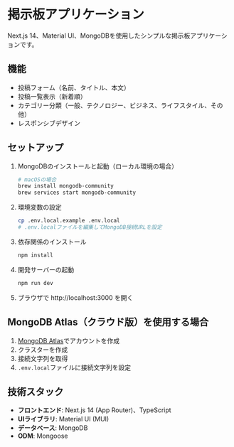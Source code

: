 # 掲示板アプリケーション

Next.js 14、Material UI、MongoDBを使用したシンプルな掲示板アプリケーションです。

## 機能

- 投稿フォーム（名前、タイトル、本文）
- 投稿一覧表示（新着順）
- カテゴリー分類（一般、テクノロジー、ビジネス、ライフスタイル、その他）
- レスポンシブデザイン

## セットアップ

1. MongoDBのインストールと起動（ローカル環境の場合）
   ```bash
   # macOSの場合
   brew install mongodb-community
   brew services start mongodb-community
   ```

2. 環境変数の設定
   ```bash
   cp .env.local.example .env.local
   # .env.localファイルを編集してMongoDB接続URLを設定
   ```

3. 依存関係のインストール
   ```bash
   npm install
   ```

4. 開発サーバーの起動
   ```bash
   npm run dev
   ```

5. ブラウザで http://localhost:3000 を開く

## MongoDB Atlas（クラウド版）を使用する場合

1. [MongoDB Atlas](https://www.mongodb.com/cloud/atlas)でアカウントを作成
2. クラスターを作成
3. 接続文字列を取得
4. `.env.local`ファイルに接続文字列を設定

## 技術スタック

- **フロントエンド**: Next.js 14 (App Router)、TypeScript
- **UIライブラリ**: Material UI (MUI)
- **データベース**: MongoDB
- **ODM**: Mongoose
